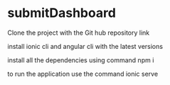 # submitDashboard

Clone the project with the Git hub repository link

install ionic cli and angular cli with the latest versions

install all the dependencies using command
npm i

to run the application use the command
ionic serve
